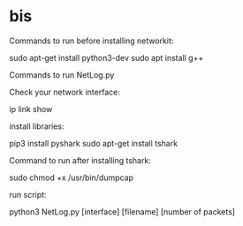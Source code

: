 # bis

Commands to run before installing networkit:

sudo apt-get install python3-dev
sudo apt install g++

Commands to run NetLog.py

Check your network interface:

ip link show

install libraries:

pip3 install pyshark
sudo apt-get install tshark

Command to run after installing tshark:

sudo chmod +x /usr/bin/dumpcap

run script:

python3 NetLog.py [interface] [filename] [number of packets]
